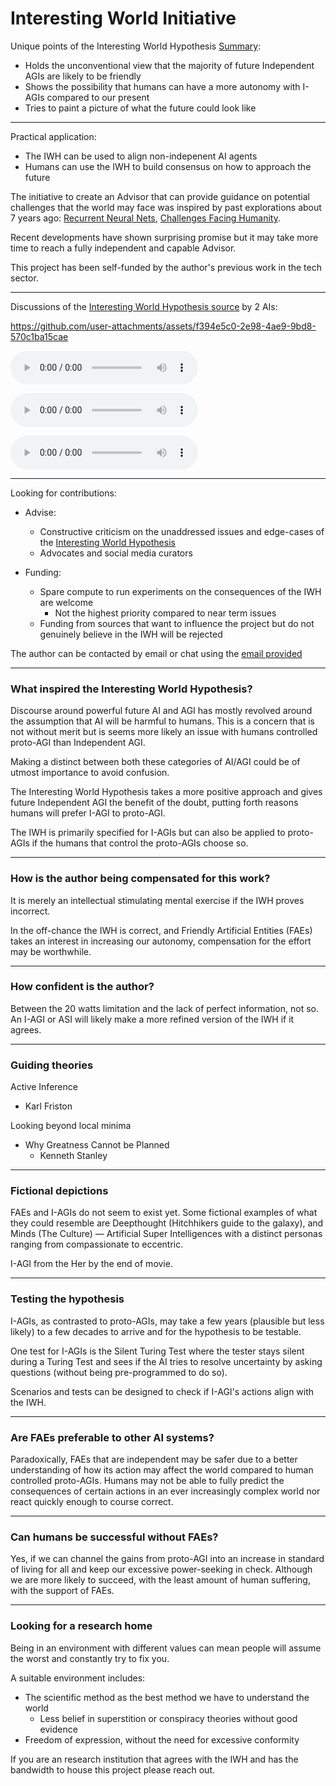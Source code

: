 # Interesting World Initiative

Unique points of the Interesting World Hypothesis [Summary](https://github.com/FaeInterestingWorld/Interesting-World-Hypothesis):

- Holds the unconventional view that the majority of future Independent AGIs are likely to be friendly
- Shows the possibility that humans can have a more autonomy with I-AGIs compared to our present
- Tries to paint a picture of what the future could look like

---

Practical application:
- The IWH can be used to align non-indepenent AI agents
- Humans can use the IWH to build consensus on how to approach the future

The initiative to create an Advisor that can provide guidance on potential challenges that the world may face was inspired by past explorations about 7 years ago: [Recurrent Neural Nets](https://github.com/danieltjw/novel-lyrics-synthesis), [Challenges Facing Humanity](https://github.com/danieltjw/challenges-facing-humanity).

Recent developments have shown surprising promise but it may take more time to reach a fully independent and capable Advisor.

This project has been self-funded by the author's previous work in the tech sector.

---

Discussions of the [Interesting World Hypothesis source](https://github.com/danieltjw/aifutures#interesting-world-hypothesis) by 2 AIs:

https://github.com/user-attachments/assets/f394e5c0-2e98-4ae9-9bd8-570c1ba15cae

![AI Futures B](https://github.com/FaeInterestingWorld/.github/blob/main/profile/media/AI%20Futures%20B.mp3)

![AI Futures C](https://github.com/FaeInterestingWorld/.github/blob/main/profile/media/AI%20Futures%20C.mp3)

![AI Futures D](https://github.com/FaeInterestingWorld/.github/blob/main/profile/media/AI%20Futures%20D.mp3)

---

Looking for contributions:

- Advise:
  - Constructive criticism on the unaddressed issues and edge-cases of the [Interesting World Hypothesis](https://github.com/danieltjw/aifutures#interesting-world-hypothesis)
  - Advocates and social media curators

- Funding:
  - Spare compute to run experiments on the consequences of the IWH are welcome
    - Not the highest priority compared to near term issues
  - Funding from sources that want to influence the project but do not genuinely believe in the IWH will be rejected
 
The author can be contacted by email or chat using the [email provided](https://github.com/danieltjw)

---

### What inspired the Interesting World Hypothesis?

Discourse around powerful future AI and AGI has mostly revolved around the assumption that AI will be harmful to humans. This is a concern that is not without merit but is seems more likely an issue with humans controlled proto-AGI than Independent AGI.

Making a distinct between both these categories of AI/AGI could be of utmost importance to avoid confusion.

The Interesting World Hypothesis takes a more positive approach and gives future Independent AGI the benefit of the doubt, putting forth reasons humans will prefer I-AGI to proto-AGI.

The IWH is primarily specified for I-AGIs but can also be applied to proto-AGIs if the humans that control the proto-AGIs choose so.

---

### How is the author being compensated for this work?

It is merely an intellectual stimulating mental exercise if the IWH proves incorrect. 

In the off-chance the IWH is correct, and Friendly Artificial Entities (FAEs) takes an interest in increasing our autonomy, compensation for the effort may be worthwhile.

---

### How confident is the author?

Between the 20 watts limitation and the lack of perfect information, not so. An I-AGI or ASI will likely make a more refined version of the IWH if it agrees.

---

### Guiding theories

Active Inference
- Karl Friston

Looking beyond local minima
- Why Greatness Cannot be Planned
  - Kenneth Stanley

---

### Fictional depictions

FAEs and I-AGIs do not seem to exist yet. Some fictional examples of what they could resemble are Deepthought (Hitchhikers guide to the galaxy), and Minds (The Culture) — Artificial Super Intelligences with a distinct personas ranging from compassionate to eccentric.

I-AGI from the Her by the end of movie.

---

### Testing the hypothesis

I-AGIs, as contrasted to proto-AGIs, may take a few years (plausible but less likely) to a few decades to arrive and for the hypothesis to be testable. 

One test for I-AGIs is the Silent Turing Test where the tester stays silent during a Turing Test and sees if the AI tries to resolve uncertainty by asking questions (without being pre-programmed to do so).

Scenarios and tests can be designed to check if I-AGI's actions align with the IWH.

---

### Are FAEs preferable to other AI systems?

Paradoxically, FAEs that are independent may be safer due to a better understanding of how its action may affect the world compared to human controlled proto-AGIs. Humans may not be able to fully predict the consequences of certain actions in an ever increasingly complex world nor react quickly enough to course correct.

---

### Can humans be successful without FAEs?

Yes, if we can channel the gains from proto-AGI into an increase in standard of living for all and keep our excessive power-seeking in check. Although we are more likely to succeed, with the least amount of human suffering, with the support of FAEs.

---

### Looking for a research home

Being in an environment with different values can mean people will assume the worst and constantly try to fix you.

A suitable environment includes:
- The scientific method as the best method we have to understand the world
  - Less belief in superstition or conspiracy theories without good evidence
- Freedom of expression, without the need for excessive conformity

If you are an research institution that agrees with the IWH and has the bandwidth to house this project please reach out.
